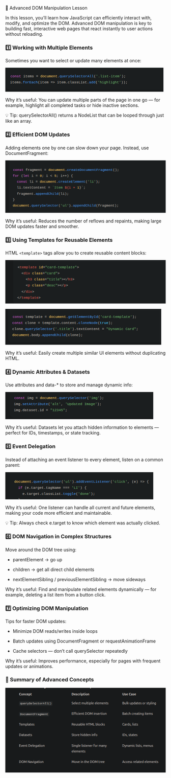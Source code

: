 🌳 Advanced DOM Manipulation Lesson

In this lesson, you’ll learn how JavaScript can efficiently interact with, modify, and optimize the DOM.
Advanced DOM manipulation is key to building fast, interactive web pages that react instantly to user actions without reloading.

### 1️⃣ Working with Multiple Elements

Sometimes you want to select or update many elements at once:

![Select Multiple Elements](/assets/selecting-multiple-elements.png)

Why it’s useful:
You can update multiple parts of the page in one go — for example, highlight all completed tasks or hide inactive sections.


💡 Tip: querySelectorAll() returns a NodeList that can be looped through just like an array.

### 2️⃣ Efficient DOM Updates

Adding elements one by one can slow down your page. Instead, use DocumentFragment:

![DOm Update](/assets/efficient-dom-update.png)


Why it’s useful:
Reduces the number of reflows and repaints, making large DOM updates faster and smoother.

### 3️⃣ Using Templates for Reusable Elements

HTML `<template>` tags allow you to create reusable content blocks:

![Reusable Elements HTML](/assets/reusing-template-html.png)


![Reusable Elements JS](/assets/reusing-template-js.png)


Why it’s useful:
Easily create multiple similar UI elements without duplicating HTML.

### 4️⃣ Dynamic Attributes & Datasets

Use attributes and data-* to store and manage dynamic info:

![Dynamic Attribute](/assets/dynamic-attr.png)


Why it’s useful:
Datasets let you attach hidden information to elements — perfect for IDs, timestamps, or state tracking.


### 5️⃣ Event Delegation

Instead of attaching an event listener to every element, listen on a common parent:

![Event Delegation](/assets/event-delegation.png)


Why it’s useful:
One listener can handle all current and future elements, making your code more efficient and maintainable.


💡 Tip: Always check e.target to know which element was actually clicked.

### 6️⃣ DOM Navigation in Complex Structures

Move around the DOM tree using:

- parentElement → go up

- children → get all direct child elements

- nextElementSibling / previousElementSibling → move sideways

Why it’s useful:
Find and manipulate related elements dynamically — for example, deleting a list item from a button click.

### 7️⃣ Optimizing DOM Manipulation

Tips for faster DOM updates:

- Minimize DOM reads/writes inside loops

- Batch updates using DocumentFragment or requestAnimationFrame

- Cache selectors — don’t call querySelector repeatedly

Why it’s useful:
Improves performance, especially for pages with frequent updates or animations.


### 🧠 Summary of Advanced Concepts

![Summary](/assets/summary.png)